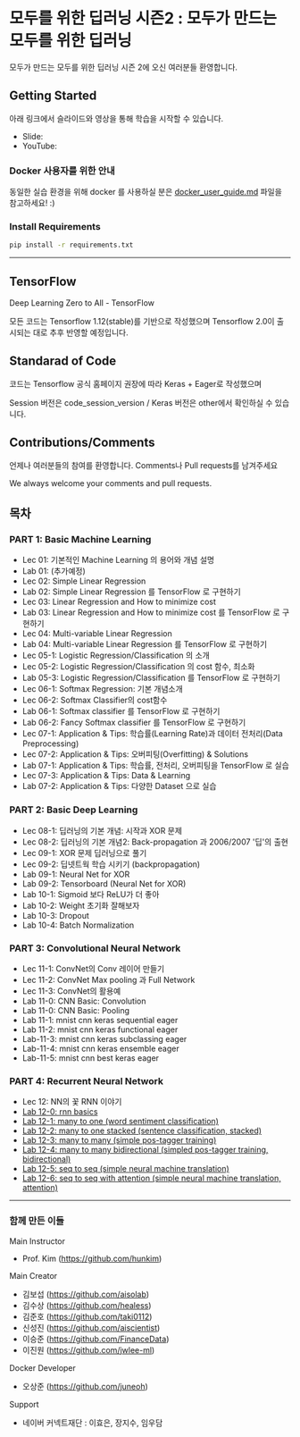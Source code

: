 # 모두를 위한 딥러닝 시즌2 : 모두가 만드는 모두를 위한 딥러닝

모두가 만드는 모두를 위한 딥러닝 시즌 2에 오신 여러분들 환영합니다. 

## Getting Started

아래 링크에서 슬라이드와 영상을 통해 학습을 시작할 수 있습니다.

* Slide: 
* YouTube: 

### Docker 사용자를 위한 안내

동일한 실습 환경을 위해 docker 를 사용하실 분은  [docker_user_guide.md](docker_user_guide.md) 파일을 참고하세요! :)

### Install Requirements

```bash
pip install -r requirements.txt
```

---

## TensorFlow

Deep Learning Zero to All - TensorFlow

모든 코드는 Tensorflow 1.12(stable)를 기반으로 작성했으며 Tensorflow 2.0이 출시되는 대로 추후 반영할 예정입니다.

## Standarad of Code

코드는 Tensorflow 공식 홈페이지 권장에 따라 Keras + Eager로 작성했으며 

Session 버전은 code_session_version / Keras 버전은 other에서 확인하실 수 있습니다.

## Contributions/Comments

언제나 여러분들의 참여를 환영합니다. Comments나 Pull requests를 남겨주세요

We always welcome your comments and pull requests.

## 목차

### PART 1: Basic Machine Learning

* Lec 01: 기본적인 Machine Learning 의 용어와 개념 설명
* Lab 01: (추가예정)
* Lec 02: Simple Linear Regression
* Lab 02: Simple Linear Regression 를 TensorFlow 로 구현하기
* Lec 03: Linear Regression and How to minimize cost
* Lab 03: Linear Regression and How to minimize cost 를 TensorFlow 로 구현하기
* Lec 04: Multi-variable Linear Regression
* Lab 04: Multi-variable Linear Regression 를 TensorFlow 로 구현하기
* Lec 05-1: Logistic Regression/Classification 의 소개
* Lec 05-2: Logistic Regression/Classification 의 cost 함수, 최소화
* Lab 05-3: Logistic Regression/Classification 를 TensorFlow 로 구현하기
* Lec 06-1: Softmax Regression: 기본 개념소개
* Lec 06-2: Softmax Classifier의 cost함수
* Lab 06-1: Softmax classifier 를 TensorFlow 로 구현하기
* Lab 06-2: Fancy Softmax classifier 를 TensorFlow 로 구현하기
* Lec 07-1: Application & Tips: 학습률(Learning Rate)과 데이터 전처리(Data Preprocessing)
* Lec 07-2: Application & Tips: 오버피팅(Overfitting) & Solutions
* Lab 07-1: Application & Tips: 학습률, 전처리, 오버피팅을 TensorFlow 로 실습
* Lec 07-3: Application & Tips: Data & Learning
* Lab 07-2: Application & Tips: 다양한 Dataset 으로 실습

### PART 2: Basic Deep Learning

* Lec 08-1: 딥러닝의 기본 개념: 시작과 XOR 문제
* Lec 08-2: 딥러닝의 기본 개념2: Back-propagation 과 2006/2007 '딥'의 출현
* Lec 09-1: XOR 문제 딥러닝으로 풀기
* Lec 09-2: 딥넷트웍 학습 시키기 (backpropagation)
* Lab 09-1: Neural Net for XOR
* Lab 09-2: Tensorboard (Neural Net for XOR)
* Lab 10-1: Sigmoid 보다 ReLU가 더 좋아
* Lab 10-2: Weight 초기화 잘해보자
* Lab 10-3: Dropout
* Lab 10-4: Batch Normalization

### PART 3: Convolutional Neural Network

* Lec 11-1: ConvNet의 Conv 레이어 만들기
* Lec 11-2: ConvNet Max pooling 과 Full Network
* Lec 11-3: ConvNet의 활용예
* Lab 11-0: CNN Basic: Convolution
* Lab 11-0: CNN Basic: Pooling
* Lab 11-1: mnist cnn keras sequential eager
* Lab 11-2: mnist cnn keras functional eager
* Lab-11-3: mnist cnn keras subclassing eager
* Lab-11-4: mnist cnn keras ensemble eager
* Lab-11-5: mnist cnn best keras eager

### PART 4: Recurrent Neural Network

* Lec 12: NN의 꽃 RNN 이야기
* [Lab 12-0: rnn basics](https://nbviewer.jupyter.org/github/deeplearningzerotoall/TensorFlow/blob/master/lab-12-0-rnn-basics-keras-eager.ipynb)
* [Lab 12-1: many to one (word sentiment classification)](https://nbviewer.jupyter.org/github/deeplearningzerotoall/TensorFlow/blob/master/lab-12-1-many-to-one-keras-eager.ipynb)
* [Lab 12-2: many to one stacked (sentence classification, stacked)](https://nbviewer.jupyter.org/github/deeplearningzerotoall/TensorFlow/blob/master/lab-12-2-many-to-one-stacking-keras-eager.ipynb)
* [Lab 12-3: many to many (simple pos-tagger training)](https://nbviewer.jupyter.org/github/deeplearningzerotoall/TensorFlow/blob/master/lab-12-3-many-to-many-keras-eager.ipynb)
* [Lab 12-4: many to many bidirectional (simpled pos-tagger training, bidirectional)](https://nbviewer.jupyter.org/github/deeplearningzerotoall/TensorFlow/blob/master/lab-12-4-many-to-many-bidirectional-keras-eager.ipynb)
* [Lab 12-5: seq to seq (simple neural machine translation)](https://github.com/deeplearningzerotoall/TensorFlow/blob/master/lab-12-5-seq-to-seq-keras-eager.ipynb)
* [Lab 12-6: seq to seq with attention (simple neural machine translation, attention)](https://github.com/deeplearningzerotoall/TensorFlow/blob/master/lab-12-6-seq-to-seq-with-attention-keras-eager.ipynb)

--------------------------

### 함께 만든 이들

Main Instructor
* Prof. Kim (https://github.com/hunkim)

Main Creator
* 김보섭 (https://github.com/aisolab)
* 김수상 (https://github.com/healess)
* 김준호 (https://github.com/taki0112)
* 신성진 (https://github.com/aiscientist)
* 이승준 (https://github.com/FinanceData)
* 이진원 (https://github.com/jwlee-ml)

Docker Developer
* 오상준 (https://github.com/juneoh)

Support
* 네이버 커넥트재단 : 이효은, 장지수, 임우담




